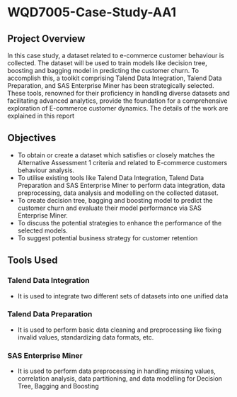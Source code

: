 # WQD7005-Case-Study-AA1

## Project Overview
In this case study, a dataset related to e-commerce customer behaviour is collected. The dataset 
will be used to train models like decision tree, boosting and bagging model in predicting the 
customer churn. To accomplish this, a toolkit comprising Talend Data Integration, Talend Data 
Preparation, and SAS Enterprise Miner has been strategically selected. These tools, renowned 
for their proficiency in handling diverse datasets and facilitating advanced analytics, provide 
the foundation for a comprehensive exploration of E-commerce customer dynamics. The
details of the work are explained in this report

## Objectives
- To obtain or create a dataset which satisfies or closely matches the Alternative 
Assessment 1 criteria and related to E-commerce customers behaviour analysis.
- To utilise existing tools like Talend Data Integration, Talend Data Preparation and 
SAS Enterprise Miner to perform data integration, data preprocessing, data analysis 
and modelling on the collected dataset.
- To create decision tree, bagging and boosting model to predict the customer churn and 
evaluate their model performance via SAS Enterprise Miner.
- To discuss the potential strategies to enhance the performance of the selected models.
- To suggest potential business strategy for customer retention

## Tools Used
### Talend Data Integration
- It is used to integrate two different sets of datasets into one unified data
### Talend Data Preparation
- It is used to perform basic data cleaning and preprocessing like fixing invalid values,
standardizing data formats, etc.
### SAS Enterprise Miner
- It is used to perform data preprocessing in handling missing values, correlation analysis,
data partitioning, and data modelling for Decision Tree, Bagging and Boosting
